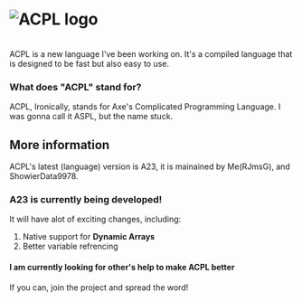 # ![ACPL logo](https://u.cubeupload.com/AXE_IMG3/costume31.png)
<br>
ACPL is a new language I've been working on.
It's a compiled language that is designed to be fast but also easy to use.

### What does "ACPL" stand for?
ACPL, Ironically, stands for Axe's Complicated Programming Language.
I was gonna call it ASPL, but the name stuck.

## More information
ACPL's latest (language) version is A23, it is mainained by Me(RJmsG), and ShowierData9978.

### A23 is currently being developed!
It will have alot of exciting changes, including:

1) Native support for **Dynamic Arrays**
2) Better variable refrencing

#### I am currently looking for other's help to make ACPL better
If you can, join the project and spread the word!

